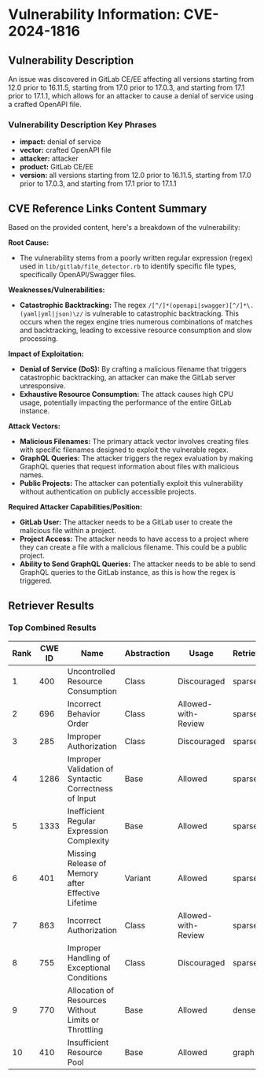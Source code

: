 # Vulnerability Information: CVE-2024-1816

## Vulnerability Description
An issue was discovered in GitLab CE/EE affecting all versions starting from 12.0 prior to 16.11.5, starting from 17.0 prior to 17.0.3, and starting from 17.1 prior to 17.1.1, which allows for an attacker to cause a denial of service using a crafted OpenAPI file.

### Vulnerability Description Key Phrases
- **impact:** denial of service
- **vector:** crafted OpenAPI file
- **attacker:** attacker
- **product:** GitLab CE/EE
- **version:** all versions starting from 12.0 prior to 16.11.5, starting from 17.0 prior to 17.0.3, and starting from 17.1 prior to 17.1.1

## CVE Reference Links Content Summary
Based on the provided content, here's a breakdown of the vulnerability:

**Root Cause:**

*   The vulnerability stems from a poorly written regular expression (regex) used in `lib/gitlab/file_detector.rb` to identify specific file types, specifically OpenAPI/Swagger files.

**Weaknesses/Vulnerabilities:**

*   **Catastrophic Backtracking:** The regex `/[^/]*(openapi|swagger)[^/]*\.(yaml|yml|json)\z/` is vulnerable to catastrophic backtracking. This occurs when the regex engine tries numerous combinations of matches and backtracking, leading to excessive resource consumption and slow processing.

**Impact of Exploitation:**

*   **Denial of Service (DoS):** By crafting a malicious filename that triggers catastrophic backtracking, an attacker can make the GitLab server unresponsive.
*   **Exhaustive Resource Consumption:** The attack causes high CPU usage, potentially impacting the performance of the entire GitLab instance.

**Attack Vectors:**

*   **Malicious Filenames:** The primary attack vector involves creating files with specific filenames designed to exploit the vulnerable regex.
*   **GraphQL Queries:**  The attacker triggers the regex evaluation by making GraphQL queries that request information about files with malicious names.
*   **Public Projects:** The attacker can potentially exploit this vulnerability without authentication on publicly accessible projects.

**Required Attacker Capabilities/Position:**

*   **GitLab User:** The attacker needs to be a GitLab user to create the malicious file within a project.
*   **Project Access:** The attacker needs to have access to a project where they can create a file with a malicious filename. This could be a public project.
*   **Ability to Send GraphQL Queries:** The attacker needs to be able to send GraphQL queries to the GitLab instance, as this is how the regex is triggered.

## Retriever Results

### Top Combined Results

| Rank | CWE ID | Name | Abstraction | Usage  | Retrievers | Individual Scores |
|------|--------|------|-------------|-------|------------|-------------------|
| 1 | 400 | Uncontrolled Resource Consumption | Class | Discouraged | sparse | 0.131 |
| 2 | 696 | Incorrect Behavior Order | Class | Allowed-with-Review | sparse | 0.125 |
| 3 | 285 | Improper Authorization | Class | Discouraged | sparse | 0.121 |
| 4 | 1286 | Improper Validation of Syntactic Correctness of Input | Base | Allowed | sparse | 0.119 |
| 5 | 1333 | Inefficient Regular Expression Complexity | Base | Allowed | sparse | 0.119 |
| 6 | 401 | Missing Release of Memory after Effective Lifetime | Variant | Allowed | sparse | 0.118 |
| 7 | 863 | Incorrect Authorization | Class | Allowed-with-Review | sparse | 0.116 |
| 8 | 755 | Improper Handling of Exceptional Conditions | Class | Discouraged | sparse | 0.113 |
| 9 | 770 | Allocation of Resources Without Limits or Throttling | Base | Allowed | dense | 0.543 |
| 10 | 410 | Insufficient Resource Pool | Base | Allowed | graph | 0.002 |


